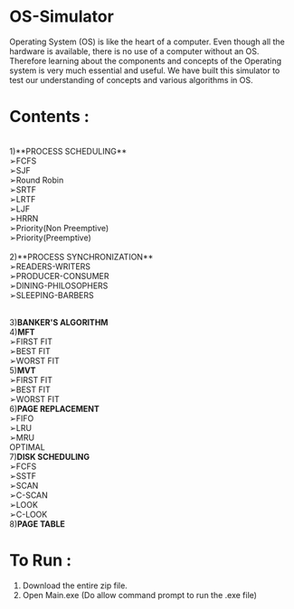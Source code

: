 # OS-Simulator

Operating System (OS) is like the heart of a computer. Even though all the hardware is available, there is no use of a computer without an OS. Therefore learning about the components and concepts of the Operating system is very much essential and useful. We have built this simulator to test our understanding of concepts and various algorithms in OS.

# Contents :
<br>
1)**PROCESS SCHEDULING**<br>
  ➢FCFS <br>               
  ➢SJF  <br>             
  ➢Round Robin  <br>          
  ➢SRTF    <br>        
  ➢LRTF     <br>       
  ➢LJF     <br>       
  ➢HRRN      <br>      
  ➢Priority(Non Preemptive)<br>
  ➢Priority(Preemptive)  <br>
  <br>
2)**PROCESS SYNCHRONIZATION**<br>
  ➢READERS-WRITERS<br>
  ➢PRODUCER-CONSUMER<br>
  ➢DINING-PHILOSOPHERS<br>
  ➢SLEEPING-BARBERS<br>
<br>

3)**BANKER'S ALGORITHM**<br>
4)**MFT**<br>
  ➢FIRST FIT<br>
  ➢BEST FIT<br>
  ➢WORST FIT<br>
5)**MVT**<br>
  ➢FIRST FIT<br>
  ➢BEST FIT<br>
  ➢WORST FIT<br>
6)**PAGE REPLACEMENT**<br>
  ➢FIFO<br>
  ➢LRU<br>
  ➢MRU<br>
  OPTIMAL<br>
7)**DISK SCHEDULING**<br>
  ➢FCFS<br>
  ➢SSTF<br>
  ➢SCAN<br>
  ➢C-SCAN<br>
  ➢LOOK<br>
  ➢C-LOOK<br>
8)**PAGE TABLE**<br>

# To Run :
1) Download the entire zip file.
2) Open Main.exe (Do allow command prompt to run the .exe file)

